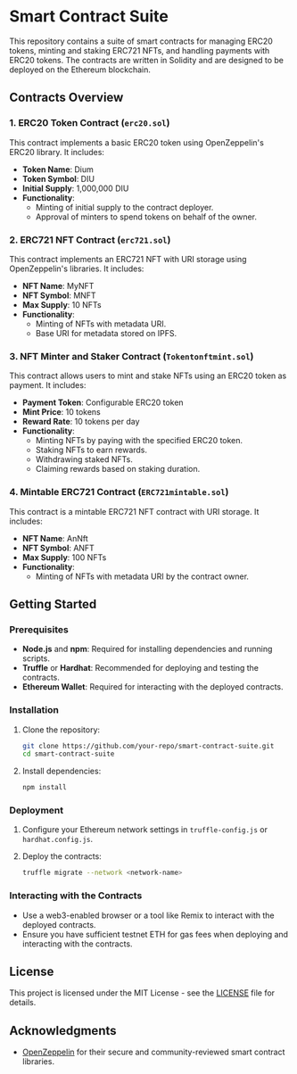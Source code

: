 # Smart Contract Suite

This repository contains a suite of smart contracts for managing ERC20 tokens, minting and staking ERC721 NFTs, and handling payments with ERC20 tokens. The contracts are written in Solidity and are designed to be deployed on the Ethereum blockchain.

## Contracts Overview

### 1. ERC20 Token Contract (`erc20.sol`)

This contract implements a basic ERC20 token using OpenZeppelin's ERC20 library. It includes:

- **Token Name**: Dium
- **Token Symbol**: DIU
- **Initial Supply**: 1,000,000 DIU
- **Functionality**:
  - Minting of initial supply to the contract deployer.
  - Approval of minters to spend tokens on behalf of the owner.

### 2. ERC721 NFT Contract (`erc721.sol`)

This contract implements an ERC721 NFT with URI storage using OpenZeppelin's libraries. It includes:

- **NFT Name**: MyNFT
- **NFT Symbol**: MNFT
- **Max Supply**: 10 NFTs
- **Functionality**:
  - Minting of NFTs with metadata URI.
  - Base URI for metadata stored on IPFS.

### 3. NFT Minter and Staker Contract (`Tokentonftmint.sol`)

This contract allows users to mint and stake NFTs using an ERC20 token as payment. It includes:

- **Payment Token**: Configurable ERC20 token
- **Mint Price**: 10 tokens
- **Reward Rate**: 10 tokens per day
- **Functionality**:
  - Minting NFTs by paying with the specified ERC20 token.
  - Staking NFTs to earn rewards.
  - Withdrawing staked NFTs.
  - Claiming rewards based on staking duration.

### 4. Mintable ERC721 Contract (`ERC721mintable.sol`)

This contract is a mintable ERC721 NFT contract with URI storage. It includes:

- **NFT Name**: AnNft
- **NFT Symbol**: ANFT
- **Max Supply**: 100 NFTs
- **Functionality**:
  - Minting of NFTs with metadata URI by the contract owner.

## Getting Started

### Prerequisites

- **Node.js** and **npm**: Required for installing dependencies and running scripts.
- **Truffle** or **Hardhat**: Recommended for deploying and testing the contracts.
- **Ethereum Wallet**: Required for interacting with the deployed contracts.

### Installation

1. Clone the repository:
   ```bash
   git clone https://github.com/your-repo/smart-contract-suite.git
   cd smart-contract-suite
   ```

2. Install dependencies:
   ```bash
   npm install
   ```

### Deployment

1. Configure your Ethereum network settings in `truffle-config.js` or `hardhat.config.js`.

2. Deploy the contracts:
   ```bash
   truffle migrate --network <network-name>
   ```

### Interacting with the Contracts

- Use a web3-enabled browser or a tool like Remix to interact with the deployed contracts.
- Ensure you have sufficient testnet ETH for gas fees when deploying and interacting with the contracts.

## License

This project is licensed under the MIT License - see the [LICENSE](LICENSE) file for details.

## Acknowledgments

- [OpenZeppelin](https://openzeppelin.com/contracts/) for their secure and community-reviewed smart contract libraries.
